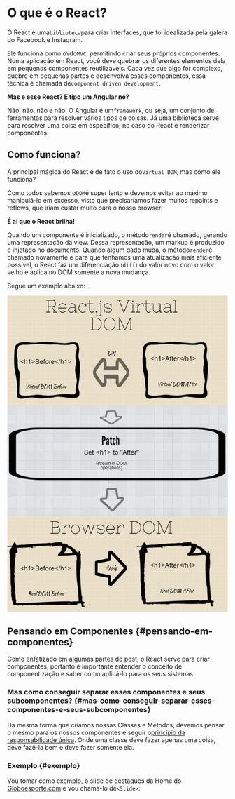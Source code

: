 # O que é o React?

O React é uma`biblioteca`para criar interfaces, que foi idealizada pela galera do Facebook e Instagram.

Ele funciona como o`V`do`MVC`, permitindo criar seus próprios componentes. Numa aplicação em React, você deve quebrar os diferentes elementos dela em pequenos componentes reutilizáveis. Cada vez que algo for complexo, quebre em pequenas partes e desenvolva esses componentes, essa técnica é chamada de`component driven development`.

**Mas e esse React? É tipo um Angular né?**

Não, não, não e não! O Angular é um`framework`, ou seja, um conjunto de ferramentas para resolver vários tipos de coisas. Já uma biblioteca serve para resolver uma coisa em específico, no caso do React é renderizar componentes.

## Como funciona?

A principal mágica do React é de fato o uso do`Virtual DOM`, mas como ele funciona?

Como todos sabemos o`DOM`é super lento e devemos evitar ao máximo manipulá-lo em excesso, visto que precisaríamos fazer muitos repaints e reflows, que iriam custar muito para o nosso browser.

**É aí que o React brilha!**

Quando um componente é inicializado, o método`render`é chamado, gerando uma representação da view. Dessa representação, um markup é produzido e injetado no documento. Quando algum dado muda, o método`render`é chamado novamente e para que tenhamos uma atualização mais eficiente possível, o React faz um diferenciação \(`diff`\) do valor novo com o valor velho e aplica no DOM somente a nova mudança.

Segue um exemplo abaixo:

![](/assets/reactjs-virtual-dom.png)

## Pensando em Componentes {#pensando-em-componentes}

Como enfatizado em algumas partes do post, o React serve para criar componentes, portanto é importante entender o conceito de componentização e saber como aplicá-lo para os seus sistemas.

### Mas como conseguir separar esses componentes e seus subcomponentes? {#mas-como-conseguir-separar-esses-componentes-e-seus-subcomponentes}

Da mesma forma que criamos nossas Classes e Métodos, devemos pensar o mesmo para os nossos componentes e seguir o[princípio da responsabilidade única](http://www.devmedia.com.br/arquitetura-o-principio-da-responsabilidade-unica/18700). Onde uma classe deve fazer apenas uma coisa, deve fazê-la bem e deve fazer somente ela.

### Exemplo {#exemplo}

Vou tomar como exemplo, o slide de destaques da Home do [Globoesporte.com](http://globoesporte.globo.com/) e vou chamá-lo de`<Slide>`:





